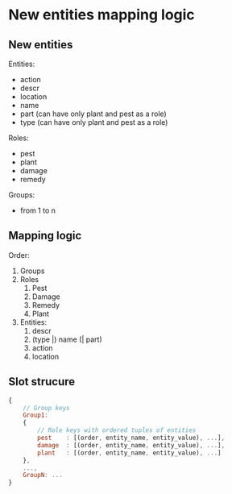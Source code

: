 # New entities mapping logic

## New entities

Entities:
* action
* descr
* location
* name
* part (can have only plant and pest as a role)
* type (can have only plant and pest as a role)

Roles:
* pest
* plant
* damage
* remedy


Groups:
* from 1 to n

## Mapping logic

Order:
1. Groups
2. Roles
    1. Pest
    2. Damage
    3. Remedy
    4. Plant
3. Entities:
    1. descr
    2. (type |) name (| part)
    3. action
    4. location

## Slot strucure

```JavaScript
{
    // Group keys
    Group1:
    {
        // Role keys with ordered tuples of entities
        pest    : [(order, entity_name, entity_value), ...],
        damage  : [(order, entity_name, entity_value), ...],
        plant   : [(order, entity_name, entity_value), ...]
    },
    ...,
    GroupN: ...
}
```